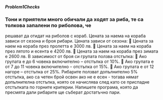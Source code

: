 ##### Problem1Checks

###	Тони и приятели много обичали да ходят за риба, те са толкова запалени по риболова, че
решават да отидат на риболов с кораб. Цената за наема на кораба зависи от сезона и броя
рибари.
Цената зависи от сезона:
 Цената за наем на кораба през пролетта е 3000 лв.
 Цената за наем на кораба през лятото и есента е 4200 лв.
 Цената за наем на кораба през зимата е 2600 лв.
В зависимост от броя си групата ползва отстъпка:
 Ако групата е до 6 човека включително – отстъпка от 10%.
 Ако групата е от 7 до 11 човека включително – отстъпка от 15%.
 Ако групата е от 12 нагоре – отстъпка от 25%.
Рибарите ползват допълнително 5% отстъпка, ако са четен брой освен ако не е есен - тогава
нямат допълнителна отстъпка, която се начислява след като се приспадне отстъпката по
горните критерии.
Напишете програма, която да пресмята дали рибарите ще съберат достатъчно пари.
